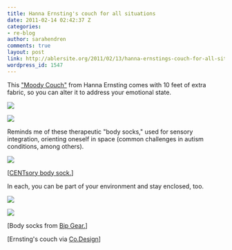 ```yaml
---
title: Hanna Ernsting's couch for all situations
date: 2011-02-14 02:42:37 Z
categories:
- re-blog
author: sarahendren
comments: true
layout: post
link: http://ablersite.org/2011/02/13/hanna-ernstings-couch-for-all-situations/
wordpress_id: 1547
---
```


This ["Moody Couch"](http://www.hannaernsting.com/moodycouch.html) from Hanna Ernsting comes with 10 feet of extra fabric, so you can alter it to address your emotional state.

[![](http://ablersite.files.wordpress.com/2011/02/ernstingcouch1.jpg)](http://ablersite.files.wordpress.com/2011/02/ernstingcouch1.jpg)

[![](http://ablersite.files.wordpress.com/2011/02/ernstingcouch2.jpg)](http://ablersite.files.wordpress.com/2011/02/ernstingcouch2.jpg)

Reminds me of these therapeutic "body socks," used for sensory integration, orienting oneself in space (common challenges in autism conditions, among others).

[![](http://ablersite.files.wordpress.com/2011/02/bodysockpink.jpg)](http://ablersite.files.wordpress.com/2011/02/bodysockpink.jpg)

[[CENTsory body sock.](http://yourspecialkid.com/centsory-socks-c-21/centsory-body-sock-p-3)]

In each, you can be part of your environment and stay enclosed, too.

[![](http://ablersite.files.wordpress.com/2011/02/ernstingcouch3.jpg)](http://ablersite.files.wordpress.com/2011/02/ernstingcouch3.jpg)

[![](http://ablersite.files.wordpress.com/2011/02/body-socks.jpg)](http://ablersite.files.wordpress.com/2011/02/body-socks.jpg)

[Body socks from [Bip Gear.](http://bipgear.com/store/body-socks-7)]

[Ernsting's couch via [Co.Design](http://www.fastcodesign.com/1663085/a-couch-that-indulges-your-bitchiest-moods)]
